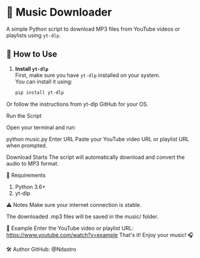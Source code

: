 # 🎵 Music Downloader

A simple Python script to download MP3 files from YouTube videos or playlists using `yt-dlp`.

## 🚀 How to Use

1. **Install `yt-dlp`**  
   First, make sure you have `yt-dlp` installed on your system.  
   You can install it using:

   ```bash
   pip install yt-dlp


Or follow the instructions from yt-dlp GitHub for your OS.

Run the Script

Open your terminal and run:

python music.py
Enter URL
Paste your YouTube video URL or playlist URL when prompted.

Download Starts
The script will automatically download and convert the audio to MP3 format.


📁 Requirements
1. Python 3.6+
2. yt-dlp


⚠️ Notes
Make sure your internet connection is stable.

The downloaded .mp3 files will be saved in the music/ folder.

📌 Example
Enter the YouTube video or playlist URL:
https://www.youtube.com/watch?v=example
That's it! Enjoy your music! 🎧


🛠 Author
GitHub: @Ndastro
